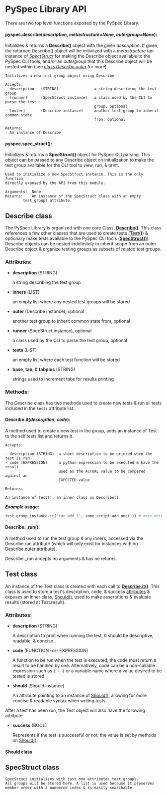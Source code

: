 PySpec Library API
==================

There are two top level functions exposed by the PySpec Library:

#### pyspec.describe(_description_, _metastructure=None_, _outergroup=None_):

Initializes & returns a **Describe()** object with the given _description_. If given,
the returned Describe() object will be initialized with a _metastructure_ (an 
instance of _[SpectStruct](#specstruct-class)_ for making the Describe object available 
to the PySpec CLI tools, and/or an _outergroup_ that this Describe object will be 
nested within (see _[class Describe.outer](#describe-class)_ for more).

    Initilizes a new test group object using Describe

    Accepts:
    - description   (STRING)                a string describing the test group
    - [runner]      (SpecStruct instance)   a class used by the CLI to parse the test
                                            group, optional
    - [outer]       (Describe instance)     another test group to inherit common state
                                            from, optional

    Returns:
    - An instance of Describe

#### pyspec.spec_struct():

Initializes & returns a **SpecStruct()** object for PySpec CLI parsing. This 
object can be passed to any Describe object on initialization to make the test
group available for the CLI tool to view, run, & print.

    Used to initialize a new SpecStruct instance. This is the only function
    directly exposed by the API from this module.

    Arguments: 	None
    Returns: 	An instance of the SpecStruct class with an empty 
    		test_groups attribute.


Describe class
--------------

The PySpec Library is organized with one core Class, **[Describe()](#describe-class)**. 
This class references a few other classes that are used to create tests 
(**[Test()](#test-class)**) & optionally make tests available to the PySpec CLI tools 
(**[SpecStruct()](#specstruct-class)**). Describe objects can be nested indefinitely 
to inherit scope from an outer Describe object & organize testing groups as subsets of 
related test groups. 


### Attributes:

- **description** (STRING)

  a string describing the test group

- **inners** (LIST)			

  an empty list where any nested test groups will be stored

- **outer** (Describe instance), optional

  another test group to inherit common state from, optional
  
- **runner** (SpecStruct instance), optional 
  
  a class used by the CLI to parse the test group, optional

- **tests** (LIST)			

  an empty list where each test function will be stored

- **base**, **tab**, & **tabplus** (STRING)		
  
  strings used to increment tabs for results printing


### Methods:

The Describe class has two methods used to create new tests & run all tests 
included in the `tests` attribute list.

#### Describe.it(_description_, _code_):

A method used to create a new test in the group, adds an instance of Test to
the self.tests list and returns it.

    Accepts:
    
    - description (STRING)  a short description to be printed when the test is ran
    - code (EXPRESSION)     a python expression to be executed & have the result 
                            used as the ACTUAL value to be compared against an 
                            EXPECTED value

    Returns:

    An instance of Test(), an inner class on Describe()

_**Example usage:**_

```python
test_group_instance.it('can add 1', some_script.add_one(1)) # more methods follow...
```

#### Describe._run():

A method used to run the test group & any inners, accessed via the 
Describe.run attribute (which will only exist for instances with no
Describe.outer attribute).

Describe.\_run accepts no arguments & has no returns.


Test class
----------

An instance of the Test class is created with each call to 
**[Describe.it()](describeitdescription-code)**. This class is used to store a 
test's description, code, & success [attributes](#test-attributes) & exposes an 
inner class, [Should()](#should-class), used to make assertations & evaluate 
results (stored at Test.result).

### Attributes:

- **description** (STRING) 

  A description to print when running the test. It should be descriptive, 
  readable, & concise

- **code** (FUNCTION -or- EXPRESSION)

  A function to be run when the test is executed, the code must return a result 
  to be handled by one. Alternatively, code can be a non-callable expression such as 
  `1 + 1` or a variable name where a value desired to be tested is stored.

- **should** (Should instance)

  An attribute pointing to an instance of [Should()](#should-class), allowing for more
  concise & readable syntax when writing tests.

After a test has been run, the Test object will also have the following attribute: 

- **success** (BOOL)

  Represents if the test is successful or not, the value is set by methods on 
  [Should()](#should-class).


#### Should class

SpecStruct class
----------------

    SpecStruct initializes with just one attribute: test_groups.
    All groups will be stored here. A list is used because it preserves
    member order with a numbered index & is easily searchable.
